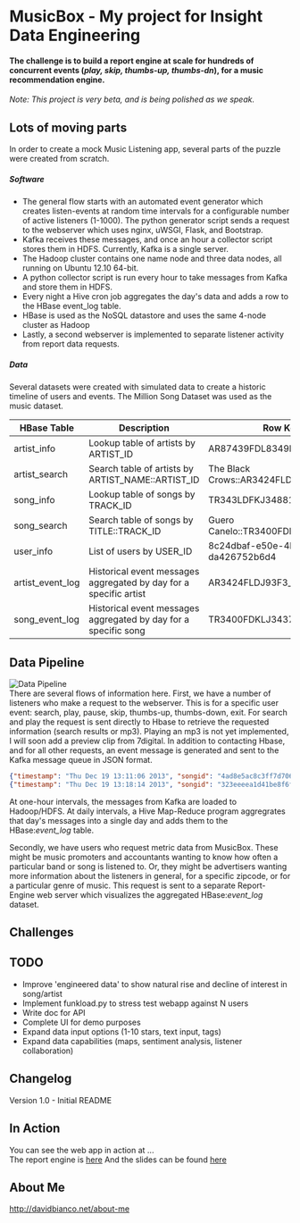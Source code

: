 # MusicBox - My project for Insight Data Engineering
#### The challenge is to build a report engine at scale for hundreds of concurrent events (*play, skip, thumbs-up, thumbs-dn*), for a music recommendation engine.
_Note: This project is very beta, and is being polished as we speak._

## Lots of moving parts
In order to create a mock Music Listening app, several parts of the puzzle were created from scratch.   
##### Software

* The general flow starts with an automated event generator which creates listen-events at random time intervals for a configurable number of active listeners (1-1000).  The python generator script sends a request to the webserver which uses nginx, uWSGI, Flask, and Bootstrap. 
* Kafka receives these messages, and once an hour a collector script stores them in HDFS.  Currently, Kafka is a single server.
* The Hadoop cluster contains one name node and three data nodes, all running on Ubuntu 12.10 64-bit.
* A python collector script is run every hour to take messages from Kafka and store them in HDFS.  
* Every night a Hive cron job aggregates the day's data and adds a row to the HBase event_log table.
* HBase is used as the NoSQL datastore and uses the same 4-node cluster as Hadoop
* Lastly, a second webserver is implemented to separate listener activity from report data requests.

##### Data
Several datasets were created with simulated data to create a historic timeline of users and events.  The Million Song Dataset was used as the music dataset.  

HBase Table | Description | Row Key
----------- | ----------- | --------
artist_info | Lookup table of artists by ARTIST_ID | AR87439FDL8349DF
artist_search | Search table of artists by ARTIST_NAME::ARTIST_ID | The Black Crows::AR3424FLDJ93F3
song_info | Lookup table of songs by TRACK_ID | TR343LDFKJ34881KF
song_search | Search table of songs by TITLE::TRACK_ID | Guero Canelo::TR3400FDKLJ3437KJ
user_info | List of users by USER_ID | 8c24dbaf-e50e-4b47-9fd6-da426752b6d4
artist_event_log | Historical event messages aggregated by day for a specific artist | AR3424FLDJ93F3_20140213
song_event_log | Historical event messages aggregated by day for a specific song | TR3400FDKLJ3437KJ_20130514


## Data Pipeline
![Data Pipeline](https://github.com/talldave/MusicBox/blob/master/WebServer/www/musicbox/slides/img/insight_data_pipeline.png "Data Pipeline")  
There are several flows of information here.  First, we have a number of listeners who make a request to the webserver.  This is for a specific user event: search, play, pause, skip, thumbs-up, thumbs-down, exit.   For search and play the request is sent directly to Hbase to retrieve the requested information (search results or mp3).  Playing an mp3 is not yet implemented, I will soon add a preview clip from 7digital.
In addition to contacting Hbase, and for all other requests, an event message is generated and sent to the Kafka message queue in JSON format.  

```JSON
{"timestamp": "Thu Dec 19 13:11:06 2013", "songid": "4ad8e5ac8c3ff7d706b3221d8692ceb2", "uid": "8c24dbaf-e50e-4b47-9fd6-da426752b6d4", "ip4": "248.132.126.127", "event": "tup"}
{"timestamp": "Thu Dec 19 13:18:14 2013", "songid": "323eeeea1d41be8f6f12fe28b9037d6c", "uid": "8c24dbaf-e50e-4b47-9fd6-da426752b6d4", "ip4": "248.132.126.127", "event": "play"} 
```   
At one-hour intervals, the messages from Kafka are loaded to Hadoop/HDFS.  At daily intervals, a Hive Map-Reduce program aggregrates that day's messages into a single day and adds them to the HBase:*event_log* table.

Secondly, we have users who request metric data from MusicBox.  These might be music promoters and accountants wanting to know how often a particular band or song is listened to.  Or, they might be advertisers wanting more information about the listeners in general, for a specific zipcode, or for a particular genre of music.  This request is sent to a separate Report-Engine web server which visualizes the aggregated HBase:*event_log* dataset.

## Challenges
## TODO
* Improve 'engineered data' to show natural rise and decline of interest in song/artist
* Implement funkload.py to stress test webapp against N users
* Write doc for API
* Complete UI for demo purposes
* Expand data input options (1-10 stars, text input, tags)
* Expand data capabilities (maps, sentiment analysis, listener collaboration)
## Changelog
Version 1.0 - Initial README
## In Action
You can see the web app in action at ...  
The report engine is [here](http://insight.davidbianco.net:8090/)
And the slides can be found [here](http://insight.davidbianco.net/slides) 

## About Me
http://davidbianco.net/about-me


